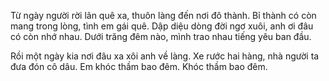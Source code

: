 Từ ngày người rời lãn quê xa, thuôn làng đến nơi đô thành. Bỉ thành có còn mang trong lòng, tình em gái quê. Dập diệu dòng đời ngơ xuôi, anh ơi đâu có còn nhớ nhau. Dưới trăng đêm nào, mình trao nhau tiếng yêu ban đầu.

Rồi một ngày kia nơi đâu xa xôi anh về làng. Xe rước hai hàng, nhà người ta đưa đón cô dâu. Em khóc thầm bao đêm. Khóc thầm bao đêm.